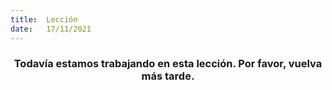 ```yaml
---
title:  Lección
date:   17/11/2021
---
```


### <center>Todavía estamos trabajando en esta lección. Por favor, vuelva más tarde.</center>